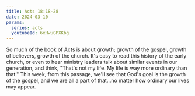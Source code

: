 ```yaml
---
title: Acts 18:18-28
date: 2024-03-10
params:
  series: acts
  youtubeId: 6xHwuGPXKbg
---
```


So much of the book of Acts is about growth; growth of the gospel, growth of believers, growth of the church. It's easy to read this history of the early church, or even to hear ministry leaders talk about similar events in our generation, and think, "That's not my life. My life is way more ordinary than that." This week, from this passage, we'll see that God's goal is the growth of the gospel, and we are all a part of that...no matter how ordinary our lives may appear. 

